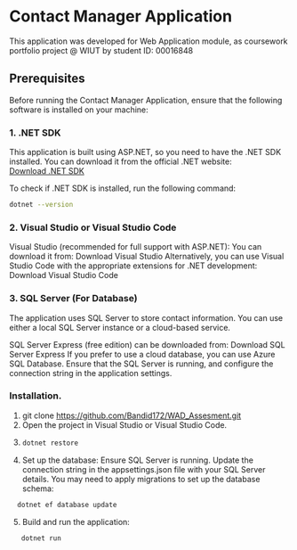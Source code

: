 # Contact Manager Application

This application was developed for Web Application module, as coursework portfolio project @ WIUT by student ID: 00016848

## Prerequisites

Before running the Contact Manager Application, ensure that the following software is installed on your machine:

### 1. **.NET SDK**  
   This application is built using ASP.NET, so you need to have the .NET SDK installed. You can download it from the official .NET website:  
   [Download .NET SDK](https://dotnet.microsoft.com/download)

   To check if .NET SDK is installed, run the following command:
   ```bash
   dotnet --version
   ```
### 2. Visual Studio or Visual Studio Code
  Visual Studio (recommended for full support with ASP.NET): You can download it from:
  Download Visual Studio
  Alternatively, you can use Visual Studio Code with the appropriate extensions for .NET development:
  Download Visual Studio Code

### 3. SQL Server (For Database)

The application uses SQL Server to store contact information. You can use either a local SQL Server instance or a cloud-based service.

SQL Server Express (free edition) can be downloaded from:
Download SQL Server Express
If you prefer to use a cloud database, you can use Azure SQL Database.
Ensure that the SQL Server is running, and configure the connection string in the application settings.

### Installation.

1. git clone https://github.com/Bandid172/WAD_Assesment.git
2. Open the project in Visual Studio or Visual Studio Code.
3. ```bash
   dotnet restore
   ```
4. Set up the database:
Ensure SQL Server is running.
Update the connection string in the appsettings.json file with your SQL Server details.
You may need to apply migrations to set up the database schema:
```bash
  dotnet ef database update
```
5. Build and run the application:
```bash
   dotnet run
```
